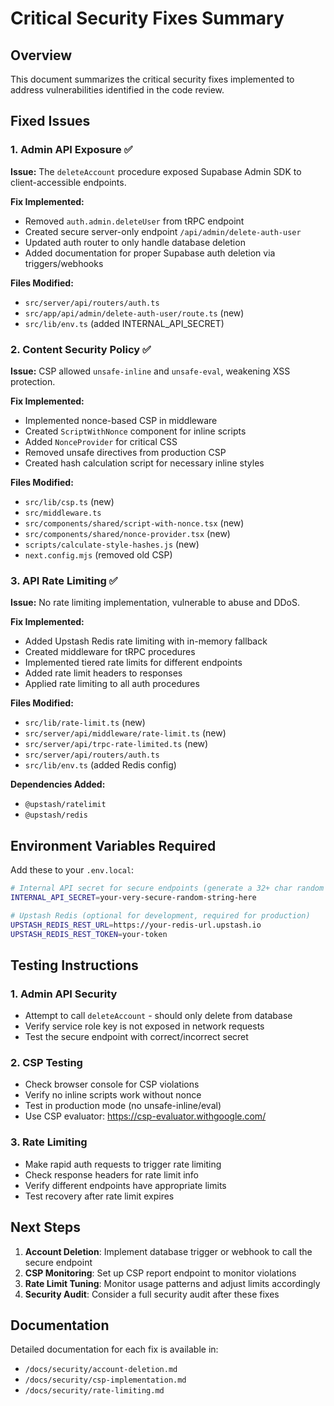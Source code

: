 # Critical Security Fixes Summary

## Overview

This document summarizes the critical security fixes implemented to address
vulnerabilities identified in the code review.

## Fixed Issues

### 1. Admin API Exposure ✅

**Issue:** The `deleteAccount` procedure exposed Supabase Admin SDK to
client-accessible endpoints.

**Fix Implemented:**

- Removed `auth.admin.deleteUser` from tRPC endpoint
- Created secure server-only endpoint `/api/admin/delete-auth-user`
- Updated auth router to only handle database deletion
- Added documentation for proper Supabase auth deletion via triggers/webhooks

**Files Modified:**

- `src/server/api/routers/auth.ts`
- `src/app/api/admin/delete-auth-user/route.ts` (new)
- `src/lib/env.ts` (added INTERNAL_API_SECRET)

### 2. Content Security Policy ✅

**Issue:** CSP allowed `unsafe-inline` and `unsafe-eval`, weakening XSS
protection.

**Fix Implemented:**

- Implemented nonce-based CSP in middleware
- Created `ScriptWithNonce` component for inline scripts
- Added `NonceProvider` for critical CSS
- Removed unsafe directives from production CSP
- Created hash calculation script for necessary inline styles

**Files Modified:**

- `src/lib/csp.ts` (new)
- `src/middleware.ts`
- `src/components/shared/script-with-nonce.tsx` (new)
- `src/components/shared/nonce-provider.tsx` (new)
- `scripts/calculate-style-hashes.js` (new)
- `next.config.mjs` (removed old CSP)

### 3. API Rate Limiting ✅

**Issue:** No rate limiting implementation, vulnerable to abuse and DDoS.

**Fix Implemented:**

- Added Upstash Redis rate limiting with in-memory fallback
- Created middleware for tRPC procedures
- Implemented tiered rate limits for different endpoints
- Added rate limit headers to responses
- Applied rate limiting to all auth procedures

**Files Modified:**

- `src/lib/rate-limit.ts` (new)
- `src/server/api/middleware/rate-limit.ts` (new)
- `src/server/api/trpc-rate-limited.ts` (new)
- `src/server/api/routers/auth.ts`
- `src/lib/env.ts` (added Redis config)

**Dependencies Added:**

- `@upstash/ratelimit`
- `@upstash/redis`

## Environment Variables Required

Add these to your `.env.local`:

```bash
# Internal API secret for secure endpoints (generate a 32+ char random string)
INTERNAL_API_SECRET=your-very-secure-random-string-here

# Upstash Redis (optional for development, required for production)
UPSTASH_REDIS_REST_URL=https://your-redis-url.upstash.io
UPSTASH_REDIS_REST_TOKEN=your-token
```

## Testing Instructions

### 1. Admin API Security

- Attempt to call `deleteAccount` - should only delete from database
- Verify service role key is not exposed in network requests
- Test the secure endpoint with correct/incorrect secret

### 2. CSP Testing

- Check browser console for CSP violations
- Verify no inline scripts work without nonce
- Test in production mode (no unsafe-inline/eval)
- Use CSP evaluator: https://csp-evaluator.withgoogle.com/

### 3. Rate Limiting

- Make rapid auth requests to trigger rate limiting
- Check response headers for rate limit info
- Verify different endpoints have appropriate limits
- Test recovery after rate limit expires

## Next Steps

1. **Account Deletion**: Implement database trigger or webhook to call the
   secure endpoint
2. **CSP Monitoring**: Set up CSP report endpoint to monitor violations
3. **Rate Limit Tuning**: Monitor usage patterns and adjust limits accordingly
4. **Security Audit**: Consider a full security audit after these fixes

## Documentation

Detailed documentation for each fix is available in:

- `/docs/security/account-deletion.md`
- `/docs/security/csp-implementation.md`
- `/docs/security/rate-limiting.md`
